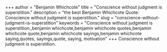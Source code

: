 +++
author = "Benjamin Whichcote"
title = "Conscience without judgment is superstition."
description = "the best Benjamin Whichcote Quote: Conscience without judgment is superstition."
slug = "conscience-without-judgment-is-superstition"
keywords = "Conscience without judgment is superstition.,benjamin whichcote,benjamin whichcote quotes,benjamin whichcote quote,benjamin whichcote sayings,benjamin whichcote saying,quotes, sayings,quote, saying, motivation"
+++
Conscience without judgment is superstition.
